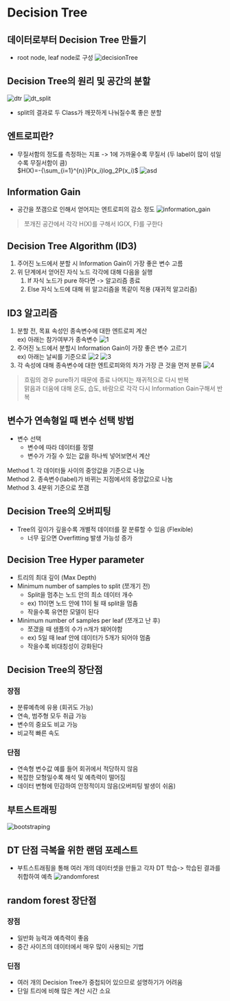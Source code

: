 # Decision Tree
## 데이터로부터 Decision Tree 만들기
- root node, leaf node로 구성
![decisionTree](img/make_dt.png)
## Decision Tree의 원리 및 공간의 분할
![dtr](img/dt_r.png)
![dt_split](img/dt_split.png)
- split의 결과로 두 Class가 깨끗하게 나눠질수록 좋은 분할

## 엔트로피란?
- 무질서함의 정도를 측정하는 지표 -> 1에 가까울수록 무질서 (두 label이 많이 섞일수록 무질서함이 큼)  
$H(X)=-{\sum_{i=1}^{n}}P(x_i)log_2P(x_i)$
![[asd](img/entropy.png)](https://raw.githubusercontent.com/jsw6872/DataScience-ML-Spring/main/data_science-spring/img/entropy.png)

## Information Gain
- 공간을 쪼갬으로 인해서 얻어지는 엔트로피의 감소 정도
![information_gain](img/informatrion_gain.png)
> 쪼개진 공간에서 각각 H(X)를 구해서 IG(X, F)를 구한다

## Decision Tree Algorithm (ID3)
1.  주어진 노드에서 분할 시 Information Gain이 가장 좋은 변수 고름
2.  위 단계에서 얻어진 자식 노드 각각에 대해 다음을 실행
    1. If 자식 노드가 pure 하다면 -> 알고리즘 종료
    2. Else 자식 노드에 대해 위 알고리즘을 똑같이 적용 (재귀적 알고리즘)

## ID3 알고리즘
1. 분할 전, 목표 속성인 종속변수에 대한 엔트로피 계산  
ex) 아래는 참가여부가 종속변수
![1](img/id3_1.png)
2. 주어진 노드에서 분할시 Information Gain이 가장 좋은 변수 고르기  
ex) 아래는 날씨를 기준으로
![2](img/id3_2.png)
![3](img/id3_3.png)
3. 각 속성에 대해 종속변수에 대한 엔트로피와의 차가 가장 큰 것을 먼저 분류
![4](img/id3_4.png)
> 흐림의 경우 pure하기 때문에 종료 나머지는 재귀적으로 다시 반복  
> 맑음과 더움에 대해 온도, 습도, 바람으로 각각 다시 Information Gain구해서 반복

## 변수가 연속형일 때 변수 선택 방법
- 변수 선택
  - 변수에 따라 데이터를 정렬
  - 변수가 가질 수 있는 값을 하나씩 넣어보면서 계산

Method 1. 각 데이터들 사이의 중앙값을 기준으로 나눔  
Method 2. 종속변수(label)가 바뀌는 지점에서의 중앙값으로 나눔  
Method 3. 4분위 기준으로 쪼갬

## Decision Tree의 오버피팅
- Tree의 깊이가 깊을수록 개별적 데이터를 잘 분류할 수 있음 (Flexible)
  - 너무 깊으면 Overfitting 발생 가능성 증가 

## Decision Tree Hyper parameter
- 트리의 최대 깊이 (Max Depth)
- Minimum number of samples to split (쪼개기 전)
  - Split을 멈추는 노드 안의 최소 데이터 개수
  - ex) 11이면 노드 안에 11이 될 때 split을 멈춤
  - 작을수록 유연한 모델이 된다
- Minimum number of samples per leaf (쪼개고 난 후)
  - 쪼갰을 때 샘플의 수가 n개가 돼어야함
  - ex) 5일 때 leaf 안에 데이터가 5개가 되어야 멈춤
  - 작을수록 비대칭성이 강화된다

## Decision Tree의 장단점
### 장점
- 분류예측에 유용 (회귀도 가능)
- 연속, 범주형 모두 취급 가능
- 변수의 중요도 비교 가능
- 비교적 빠른 속도
### 단점
- 연속형 변수값 예를 들어 회귀에서 적당하지 않음
- 복잡한 모형일수록 해석 및 예측력이 떨어짐
- 데이터 변형에 민감하여 안정적이지 않음(오버피팅 발생이 쉬움)

## 부트스트래핑
![bootstraping](img/bootstraping.png)

## DT 단점 극복을 위한 랜덤 포레스트
- 부트스트래핑을 통해 여러 개의 데이터셋을 만들고 각자 DT 학습-> 학습된 결과를 취합하여 예측
![randomforest](img/randomforest.png)

## random forest 장단점
### 장점
- 일반화 능력과 예측력이 좋음
- 중간 사이즈의 데이터에서 매우 많이 사용되는 기법
### 딘점
- 여러 개의 Decision Tree가 중첩되어 있으므로 설명하기가 어려움
- 단일 트리에 비해 많은 계산 시간 소요
